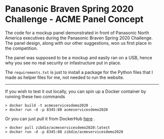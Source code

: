 # Panasonic Braven Spring 2020 Challenge - ACME Panel Concept

The code for a mockup panel demonstrated in front of Panasonic North America executives during the Panasonic Braven Spring 2020 Challenge. The panel design, along with our other suggestions, won us first place in the competition.

The panel was supposed to be a mockup and easily ran on a USB, hence why you see no real security or infastructure put in place.

The `requirements.txt` is just to install a package for the Python files that I made as helper files for me, not needed to run the website.

---

If you wish to test it out locally, you can spin up a Docker container by running these two commands

```
> docker build -t acmeservicesdemo2020 .
> docker run -d -p 8345:80 acmeservicesdemo2020
```

Or you can just pull it from DockerHub [here](https://hub.docker.com/r/zibdie/acmeservicesdemo2020) .

```
> docker pull zibdie/acmeservicesdemo2020:latest
> docker run -d -p 8345:80 zibdie/acmeservicesdemo2020
```
